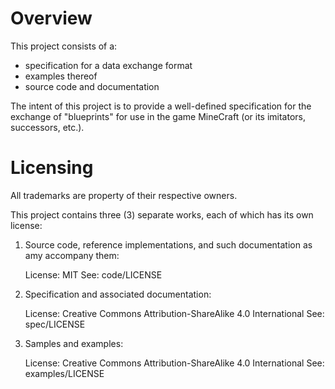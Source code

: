 # Overview

This project consists of a:

- specification for a data exchange format
- examples thereof
- source code and documentation

The intent of this project is to provide a well-defined specification for the exchange of "blueprints" for use in the game MineCraft (or its imitators, successors, etc.).

# Licensing

All trademarks are property of their respective owners.

This project contains three (3) separate works, each of which
has its own license:

1. Source code, reference implementations, and such documentation as
amy accompany them:

	License: MIT
	See: code/LICENSE

2. Specification and associated documentation:

	License: Creative Commons Attribution-ShareAlike 4.0 International
	See: spec/LICENSE

3. Samples and examples:

	License: Creative Commons Attribution-ShareAlike 4.0 International
	See: examples/LICENSE

